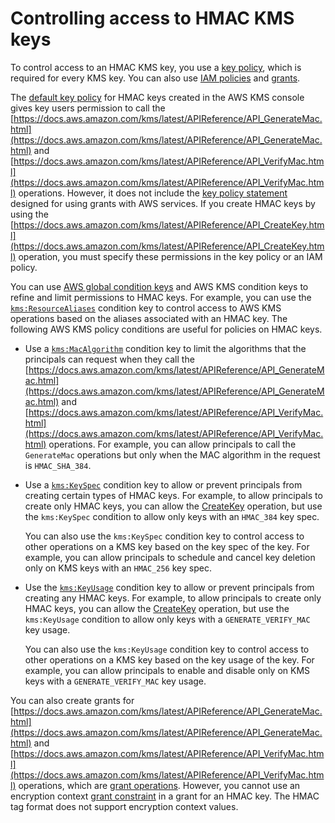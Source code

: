 # Controlling access to HMAC KMS keys<a name="hmac-authz"></a>

To control access to an HMAC KMS key, you use a [key policy](key-policies.md), which is required for every KMS key\. You can also use [IAM policies](iam-policies.md) and [grants](grants.md)\. 

The [default key policy](key-policy-default.md) for HMAC keys created in the AWS KMS console gives key users permission to call the [https://docs.aws.amazon.com/kms/latest/APIReference/API_GenerateMac.html](https://docs.aws.amazon.com/kms/latest/APIReference/API_GenerateMac.html) and [https://docs.aws.amazon.com/kms/latest/APIReference/API_VerifyMac.html](https://docs.aws.amazon.com/kms/latest/APIReference/API_VerifyMac.html) operations\. However, it does not include the [key policy statement](key-policy-default.md#key-policy-service-integration) designed for using grants with AWS services\. If you create HMAC keys by using the [https://docs.aws.amazon.com/kms/latest/APIReference/API_CreateKey.html](https://docs.aws.amazon.com/kms/latest/APIReference/API_CreateKey.html) operation, you must specify these permissions in the key policy or an IAM policy\.

You can use [AWS global condition keys](https://docs.aws.amazon.com/IAM/latest/UserGuide/reference_policies_condition-keys.html#AvailableKeys) and AWS KMS condition keys to refine and limit permissions to HMAC keys\. For example, you can use the [`kms:ResourceAliases`](conditions-kms.md#conditions-kms-resource-aliases) condition key to control access to AWS KMS operations based on the aliases associated with an HMAC key\. The following AWS KMS policy conditions are useful for policies on HMAC keys\. 
+ Use a [`kms:MacAlgorithm`](conditions-kms.md#conditions-kms-mac-algorithm) condition key to limit the algorithms that the principals can request when they call the [https://docs.aws.amazon.com/kms/latest/APIReference/API_GenerateMac.html](https://docs.aws.amazon.com/kms/latest/APIReference/API_GenerateMac.html) and [https://docs.aws.amazon.com/kms/latest/APIReference/API_VerifyMac.html](https://docs.aws.amazon.com/kms/latest/APIReference/API_VerifyMac.html) operations\. For example, you can allow principals to call the `GenerateMac` operations but only when the MAC algorithm in the request is `HMAC_SHA_384`\.
+ Use a [`kms:KeySpec`](conditions-kms.md#conditions-kms-key-spec) condition key to allow or prevent principals from creating certain types of HMAC keys\. For example, to allow principals to create only HMAC keys, you can allow the [CreateKey](https://docs.aws.amazon.com/kms/latest/APIReference/API_CreateKey.html) operation, but use the `kms:KeySpec` condition to allow only keys with an `HMAC_384` key spec\.

  You can also use the `kms:KeySpec` condition key to control access to other operations on a KMS key based on the key spec of the key\. For example, you can allow principals to schedule and cancel key deletion only on KMS keys with an `HMAC_256` key spec\.
+ Use the [`kms:KeyUsage`](conditions-kms.md#conditions-kms-key-usage) condition key to allow or prevent principals from creating any HMAC keys\. For example, to allow principals to create only HMAC keys, you can allow the [CreateKey](https://docs.aws.amazon.com/kms/latest/APIReference/API_CreateKey.html) operation, but use the `kms:KeyUsage` condition to allow only keys with a `GENERATE_VERIFY_MAC` key usage\.

  You can also use the `kms:KeyUsage` condition key to control access to other operations on a KMS key based on the key usage of the key\. For example, you can allow principals to enable and disable only on KMS keys with a `GENERATE_VERIFY_MAC` key usage\.

You can also create grants for [https://docs.aws.amazon.com/kms/latest/APIReference/API_GenerateMac.html](https://docs.aws.amazon.com/kms/latest/APIReference/API_GenerateMac.html) and [https://docs.aws.amazon.com/kms/latest/APIReference/API_VerifyMac.html](https://docs.aws.amazon.com/kms/latest/APIReference/API_VerifyMac.html) operations, which are [grant operations](grants.md#terms-grant-operations)\. However, you cannot use an encryption context [grant constraint](create-grant-overview.md#grant-constraints) in a grant for an HMAC key\. The HMAC tag format does not support encryption context values\.